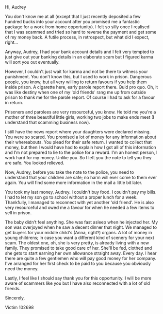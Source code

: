 Hi, Audrey

You don't know me at all (except that I just recently deposited a few hundred bucks into your account after you promised me a fantastic package for a work from home opportunity). I felt so silly once I realised that I was scammed and tried so hard to reverse the payment and get some of my money back. A futile process, in retrospect, but what did I expect, right...

Anyway, Audrey, I had your bank account details and I felt very tempted to just give out your banking details in an elaborate scam but I figured karma will sort you out eventually. 

However, I couldn't just wait for karma and not be there to witness your punishment. You don't know this, but I used to work in prison. Dangerous people, you know, but all very willing to return favours if you help them inside prison. A cigarette here, early parole report there. Quid pro quo. Oh, it was like destiny when one of my 'old friends' rang me up from outside prison to thank me for the parole report. Of course I had to ask for a favour in return. 

Prisoners and parolees are very resourceful, you know. He told me you're a mother of three beautiful little girls, working two jobs to make ends meet (I understand that scamming business now). 

I still have the news report where your daughters were declared missing. You were so scared. You promised a lot of money for any information about their whereabouts. You plead for their safe return. I wanted to collect that money, but then I would have had to explain how I got all of this information and I'm not prepared to lie to the police for a reward. I'm an honest person, I work hard for my money. Unlike you. So I left you the note to tell you they are safe. You looked relieved. 

Now, Audrey, before you take the note to the police, you need to understand that your children are safe; no harm will ever come to them ever again. You will find some more information in the mail a little bit later. 

You took my last money, Audrey. I couldn't buy food. I couldn't pay my bills. I had to let my son go to school without a proper lunch for a week. Thankfully, I managed to reconnect with yet another 'old friend'. He is also very resourceful and owed me a favour for when he needed a few items to sell in prison. 

The baby didn't feel anything. She was fast asleep when he injected her. My son was overjoyed when he saw a decent dinner that night. We managed to get buyers for your middle child's (Anna, right?) organs. A lot of money in young childrens; in case you want a different kind of scenery for your next scam. The oldest one, oh, she is very pretty, is already living with a new family. They promised to take good care of her. She'll be fed, clothed and she gets to start earning her own allowance straight away. Every day. I hear there are quite a few gentlemen who will pay good money for her company. I've arranged for her first check to be paid to you because you obviously need the money. 

Lastly, I feel like I should say thank you for this opportunity. I will be more aware of scammers like you but I have also reconnected with a lot of old friends. 

Sincerely,

Victim 102698